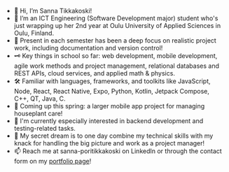 - 👋 Hi, I’m Sanna Tikkakoski!
- 👀 I’m an ICT Engineering (Software Development major) student who's just wrapping up her 2nd year at Oulu University of Applied Sciences in Oulu, Finland.
- 🏢 Present in each semester has been a deep focus on realistic project work, including documentation and version control!
- 🗝️ Key things in school so far: web development, mobile development, agile work methods and project management, relational databases and REST APIs, cloud services, and applied math & physics.
- 🛠️ Familiar with languages, frameworks, and toolkits like JavaScript, Node, React, React Native, Expo, Python, Kotlin, Jetpack Compose, C++, QT, Java, C.
- 🌱 Coming up this spring: a larger mobile app project for managing houseplant care!
- 💞️ I'm currently especially interested in backend development and testing-related tasks.
- 🫣 My secret dream is to one day combine my technical skills with my knack for handling the big picture and work as a project manager! 
- 📫 Reach me at sanna-poritikkakoski on LinkedIn or through the contact form on my <a href="https://sannatikk.github.io/web-portfolio/">portfolio page</a>!

<!---
sannatikk/sannatikk is a ✨ special ✨ repository because its `README.md` (this file) appears on your GitHub profile.
You can click the Preview link to take a look at your changes.
--->
